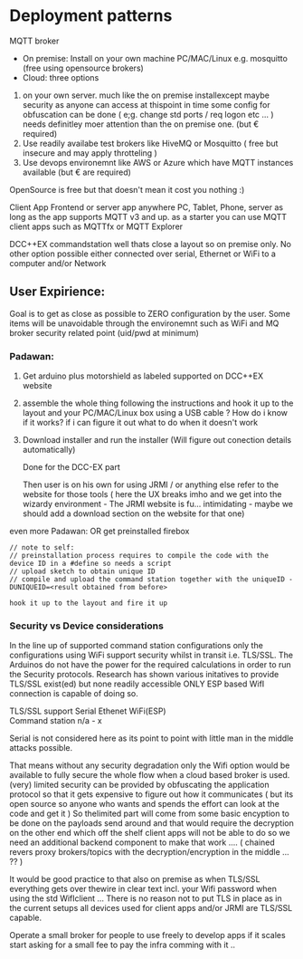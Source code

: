 
# Deployment patterns

MQTT broker
- On premise: Install on your own machine PC/MAC/Linux e.g. mosquitto (free using opensource brokers)
- Cloud: three options
1. on your own server. much like the on premise installexcept maybe security as anyone can access at thispoint in time some config for obfuscation can be done ( e;g. change std ports / req logon etc ... ) needs definitley moer attention than the on premise one. (but € required)
2. Use readily availabe test brokers like HiveMQ or Mosquitto ( free but insecure and may apply throtteling )
3. Use devops environemnt like AWS or Azure which have MQTT instances available (but € are required)

OpenSource is free but that doesn't mean it cost you nothing :) 


Client App
    Frontend or server app
    anywhere PC, Tablet, Phone, server as long as the app supports MQTT v3 and up.
    as a starter you can use MQTT client apps such as MQTTfx or MQTT Explorer 

DCC++EX commandstation
    well thats close a layout so on premise only. No other option possible
    either connected over serial, Ethernet or WiFi to a computer and/or Network


## User Expirience:

Goal is to get as close as possible to ZERO configuration by the user. Some items will be unavoidable through the environemnt such as WiFi and MQ broker security related point (uid/pwd at minimum)

### Padawan:
1. Get arduino plus motorshield as labeled supported on DCC++EX website
2. assemble the whole thing following the instructions and hook it up to the layout and your PC/MAC/Linux box using a USB cable
    ? How do i know if it works? if i can figure it out what to do when it doesn't work
3. Download installer and run the installer (Will figure out conection details automatically)

    Done for the DCC-EX part

    Then user is on his own for using JRMI / or anything else refer to the website for those tools ( here the UX breaks imho and we get into the wizardy environment - The JRMI website is fu... intimidating - maybe we should add a download section on the website for that one)


even more Padawan:
    OR
    get preinstalled firebox

    // note to self:
    // preinstallation process requires to compile the code with the device ID in a #define so needs a script
    // upload sketch to obtain unique ID
    // compile and upload the command station together with the uniqueID -DUNIQUEID=<result obtained from before>

    hook it up to the layout and fire it up


### Security vs Device considerations
In the line up of supported command station configurations only the configurations using WiFi support security whilst in transit i.e. TLS/SSL. The Arduinos do not have the power for the required calculations in order to run the Security protocols. Research has shown various initatives to provide TLS/SSL exist(ed) but none readily accessible ONLY ESP based WifI connection is capable of doing so. 

TLS/SSL support
                 Serial Ethenet WiFi(ESP)      
Command station     n/a    -          x

Serial is not considered here as its point to point with little man in the middle attacks possible.

That means without any security degradation only the Wifi option would be available to fully secure the whole flow when a cloud based broker is used. (very) limited security can be provided by obfuscating the application protocol so that it gets expensive to figure out how it communicates ( but its open source so anyone who wants and spends the effort can look at the code and get it ) So thelimited part will come from some basic encyption to be done on the payloads send around and that would require the decryption on the other end which off the shelf client apps will not be able to do so we need an additional backend component to make that work .... ( chained revers proxy brokers/topics  with the decryption/encryption in the middle ... ?? )

It would be good practice to that also on premise as when TLS/SSL everything gets over thewire in clear text incl. your Wifi password when using the std WifIclient ... There is no reason not to put TLS in place as in the current setups all devices used for client apps and/or JRMI are TLS/SSL capable.

Operate a small broker for people to use freely to develop apps if it scales start asking for a small fee to pay the infra comming with it ..


